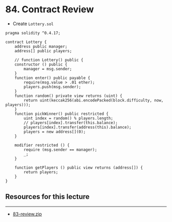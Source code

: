 # 84. Contract Review

-   Create `Lottery.sol`
```
pragma solidity ^0.4.17;

contract Lottery {
    address public manager;
    address[] public players;
    
    // function Lottery() public {
    constructor () public {
        manager = msg.sender;
    }
    function enter() public payable {
        require(msg.value > .01 ether);
        players.push(msg.sender);
    }
    function random() private view returns (uint) {
        return uint(keccak256(abi.encodePacked(block.difficulty, now, players)));            
    }
    function pickWinner() public restricted {
        uint index = random() % players.length;
        // players[index].transfer(this.balance);
        players[index].transfer(address(this).balance);
        players = new address[](0);
    }    

    modifier restricted () {
        require (msg.sender == manager);
        _;
    }

    function getPlayers () public view returns (address[]) {
        return players;
    }
} 
```  

##  Resources for this lecture

---

-   [83-review.zip](https://github.com/web3-nfts/bt-web3/raw/main/Curricula/Ethereum-and-Solidity_The_Complete_Developers_Guide/resources/83-review.zip)